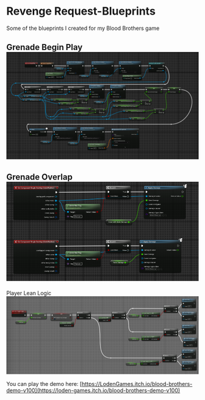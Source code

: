 # Revenge Request-Blueprints
Some of the blueprints I created for my Blood Brothers game

Grenade Begin Play
![Grenade Begin Play](https://github.com/LodenGames/Blood-Brothers-Blueprints/blob/main/bp_grenade_begin.png?raw=true)
----------------------------------------------------------------------------------------------------------------------
Grenade Overlap
![Grenade Overlap](https://github.com/LodenGames/Blood-Brothers-Blueprints/blob/main/bp_grenade_overlap.png?raw=true)
----------------------------------------------------------------------------------------------------------------------
Player Lean Logic
![BP Player Lean Logic](https://github.com/LodenGames/Blood-Brothers-Blueprints/blob/main/bp_lean_logic.png?raw=true)

You can play the demo here: [https://LodenGames.itch.io/blood-brothers-demo-v100](https://loden-games.itch.io/blood-brothers-demo-v100)
